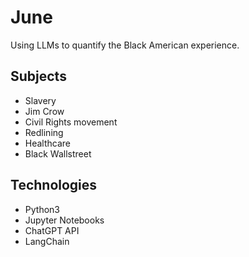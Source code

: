 # June
Using LLMs to quantify the Black American experience.

## Subjects

- Slavery
- Jim Crow
- Civil Rights movement
- Redlining
- Healthcare
- Black Wallstreet

## Technologies 

- Python3
- Jupyter Notebooks
- ChatGPT API
- LangChain